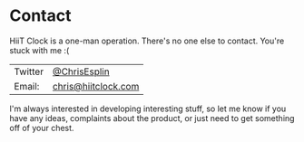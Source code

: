 # Contact

HiiT Clock is a one-man operation. There's no one else to contact. You're stuck with me :(

|         |                                                     |
|:--------|:----------------------------------------------------|
| Twitter | [@ChrisEsplin](https://www.twitter.com/ChrisEsplin) |
| Email:  | [chris@hiitclock.com](mailto:chris@hiitclock.com)   |

I'm always interested in developing interesting stuff, so let me know if you have any ideas, complaints about the product, or just need to get something off of your chest.